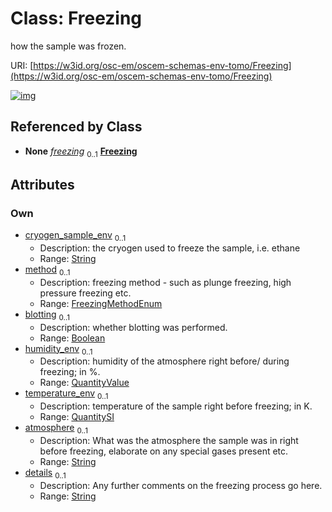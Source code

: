 
# Class: Freezing

how the sample was frozen.

URI: [https://w3id.org/osc-em/oscem-schemas-env-tomo/Freezing](https://w3id.org/osc-em/oscem-schemas-env-tomo/Freezing)


[![img](https://yuml.me/diagram/nofunky;dir:TB/class/[QuantityValue],[QuantitySI],[QuantitySI]<temperature_env%200..1-++[Freezing&#124;cryogen_sample_env:string%20%3F;method:FreezingMethodEnum%20%3F;blotting:boolean%20%3F;atmosphere:string%20%3F;details:string%20%3F],[QuantityValue]<humidity_env%200..1-++[Freezing],[SampleEnv]++-%20freezing%200..1>[Freezing],[SampleEnv])](https://yuml.me/diagram/nofunky;dir:TB/class/[QuantityValue],[QuantitySI],[QuantitySI]<temperature_env%200..1-++[Freezing&#124;cryogen_sample_env:string%20%3F;method:FreezingMethodEnum%20%3F;blotting:boolean%20%3F;atmosphere:string%20%3F;details:string%20%3F],[QuantityValue]<humidity_env%200..1-++[Freezing],[SampleEnv]++-%20freezing%200..1>[Freezing],[SampleEnv])

## Referenced by Class

 *  **None** *[freezing](freezing.md)*  <sub>0..1</sub>  **[Freezing](Freezing.md)**

## Attributes


### Own

 * [cryogen_sample_env](cryogen_sample_env.md)  <sub>0..1</sub>
     * Description: the cryogen used to freeze the sample, i.e. ethane
     * Range: [String](types/String.md)
 * [method](method.md)  <sub>0..1</sub>
     * Description: freezing method - such as plunge freezing, high pressure freezing etc.
     * Range: [FreezingMethodEnum](FreezingMethodEnum.md)
 * [blotting](blotting.md)  <sub>0..1</sub>
     * Description: whether blotting was performed.
     * Range: [Boolean](types/Boolean.md)
 * [humidity_env](humidity_env.md)  <sub>0..1</sub>
     * Description: humidity of the atmosphere right before/ during freezing; in %.
     * Range: [QuantityValue](QuantityValue.md)
 * [temperature_env](temperature_env.md)  <sub>0..1</sub>
     * Description: temperature of the sample right before freezing; in K.
     * Range: [QuantitySI](QuantitySI.md)
 * [atmosphere](atmosphere.md)  <sub>0..1</sub>
     * Description: What was the atmosphere the sample was in right before freezing, elaborate on any special gases present etc.
     * Range: [String](types/String.md)
 * [details](details.md)  <sub>0..1</sub>
     * Description: Any further comments on the freezing process go here.
     * Range: [String](types/String.md)
